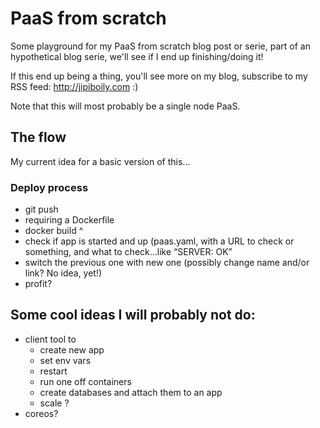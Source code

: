 # PaaS from scratch

Some playground for my PaaS from scratch blog post or serie, part of an hypothetical blog serie, we'll see if I end up finishing/doing it!

If this end up being a thing, you'll see more on my blog, subscribe to my RSS feed: http://jipiboily.com :)

Note that this will most probably be a single node PaaS.

## The flow

My current idea for a basic version of this...

### Deploy process

- git push
- requiring a Dockerfile
- docker build ^
- check if app is started and up (paas.yaml, with a URL to check or something, and what to check…like “SERVER: OK”
- switch the previous one with new one (possibly change name and/or link? No idea, yet!)
- profit?

## Some cool ideas I will probably not do:

- client tool to
  - create new app
  - set env vars
  - restart
  - run one off containers
  - create databases and attach them to an app
  - scale ?
- coreos?